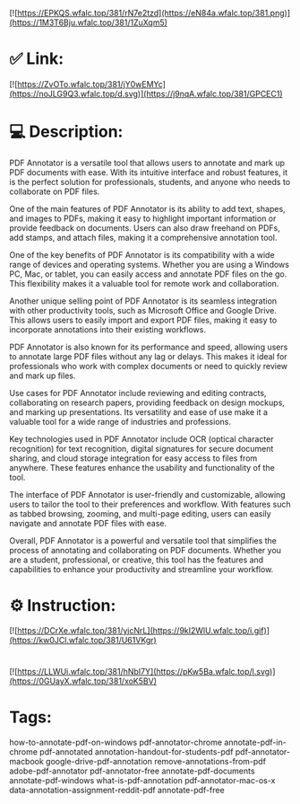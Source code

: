 [![https://EPKQS.wfalc.top/381/rN7e2tzd](https://eN84a.wfalc.top/381.png)](https://1M3T6Bju.wfalc.top/381/1ZuXqm5)
# ✅ Link:
[![https://ZvOTo.wfalc.top/381/jY0wEMYc](https://noJLG9Q3.wfalc.top/d.svg)](https://j9nqA.wfalc.top/381/GPCEC1)
# 💻 Description:
PDF Annotator is a versatile tool that allows users to annotate and mark up PDF documents with ease. With its intuitive interface and robust features, it is the perfect solution for professionals, students, and anyone who needs to collaborate on PDF files.

One of the main features of PDF Annotator is its ability to add text, shapes, and images to PDFs, making it easy to highlight important information or provide feedback on documents. Users can also draw freehand on PDFs, add stamps, and attach files, making it a comprehensive annotation tool.

One of the key benefits of PDF Annotator is its compatibility with a wide range of devices and operating systems. Whether you are using a Windows PC, Mac, or tablet, you can easily access and annotate PDF files on the go. This flexibility makes it a valuable tool for remote work and collaboration.

Another unique selling point of PDF Annotator is its seamless integration with other productivity tools, such as Microsoft Office and Google Drive. This allows users to easily import and export PDF files, making it easy to incorporate annotations into their existing workflows.

PDF Annotator is also known for its performance and speed, allowing users to annotate large PDF files without any lag or delays. This makes it ideal for professionals who work with complex documents or need to quickly review and mark up files.

Use cases for PDF Annotator include reviewing and editing contracts, collaborating on research papers, providing feedback on design mockups, and marking up presentations. Its versatility and ease of use make it a valuable tool for a wide range of industries and professions.

Key technologies used in PDF Annotator include OCR (optical character recognition) for text recognition, digital signatures for secure document sharing, and cloud storage integration for easy access to files from anywhere. These features enhance the usability and functionality of the tool.

The interface of PDF Annotator is user-friendly and customizable, allowing users to tailor the tool to their preferences and workflow. With features such as tabbed browsing, zooming, and multi-page editing, users can easily navigate and annotate PDF files with ease.

Overall, PDF Annotator is a powerful and versatile tool that simplifies the process of annotating and collaborating on PDF documents. Whether you are a student, professional, or creative, this tool has the features and capabilities to enhance your productivity and streamline your workflow.

# ⚙️ Instruction:
[![https://DCrXe.wfalc.top/381/yjcNrL](https://9kI2WlU.wfalc.top/i.gif)](https://kw0JCl.wfalc.top/381/U61VKgr)
#
[![https://LLWUi.wfalc.top/381/hNbI7Y](https://pKw5Ba.wfalc.top/l.svg)](https://0GUayX.wfalc.top/381/xoK5BV)
# Tags:
how-to-annotate-pdf-on-windows pdf-annotator-chrome annotate-pdf-in-chrome pdf-annotated annotation-handout-for-students-pdf pdf-annotator-macbook google-drive-pdf-annotation remove-annotations-from-pdf adobe-pdf-annotator pdf-annotator-free annotate-pdf-documents annotate-pdf-windows what-is-pdf-annotation pdf-annotator-mac-os-x data-annotation-assignment-reddit-pdf annotate-pdf-free





